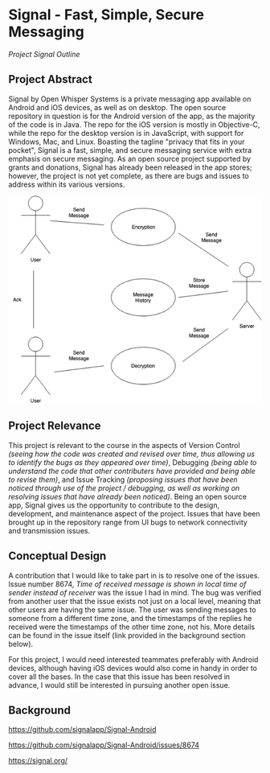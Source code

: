 # Signal - Fast, Simple, Secure Messaging
_Project Signal Outline_

## Project Abstract
Signal by Open Whisper Systems is a private messaging app available on Android and iOS devices, as well as on desktop. The open source repository in question is for the Android version of the app, as the majority of the code is in Java. The repo for the iOS version is mostly in Objective-C, while the repo for the desktop version is in JavaScript, with support for Windows, Mac, and Linux. Boasting the tagline "privacy that fits in your pocket", Signal is a fast, simple, and secure messaging service with extra emphasis on secure messaging. As an open source project supported by grants and donations, Signal has already been released in the app stores; however, the project is not yet complete, as there are bugs and issues to address within its various versions.

![Use Case Image](SignalUseCase.png)

## Project Relevance
This project is relevant to the course in the aspects of Version Control _(seeing how the code was created and revised over time, thus allowing us to identify the bugs as they appeared over time)_, Debugging _(being able to understand the code that other contributers have provided and being able to revise them)_, and Issue Tracking _(proposing issues that have been noticed through use of the project / debugging, as well as working on resolving issues that have already been noticed)_. Being an open source app, Signal gives us the opportunity to contribute to the design, development, and maintenance aspect of the project. Issues that have been brought up in the repository range from UI bugs to network connectivity and transmission issues. 

## Conceptual Design
A contribution that I would like to take part in is to resolve one of the issues. Issue number 8674, _Time of received message is shown in local time of sender instead of receiver_ was the issue I had in mind. The bug was verified from another user that the issue exists not just on a local level, meaning that other users are having the same issue. The user was sending messages to someone from a different time zone, and the timestamps of the replies he received were the timestamps of the other time zone, not his. More details can be found in the issue itself (link provided in the background section below).

For this project, I would need interested teammates preferably with Android devices, although having iOS devices would also come in handy in order to cover all the bases. In the case that this issue has been resolved in advance, I would still be interested in pursuing another open issue.

## Background
https://github.com/signalapp/Signal-Android

https://github.com/signalapp/Signal-Android/issues/8674

https://signal.org/

